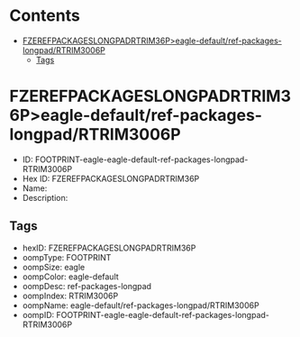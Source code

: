 



Contents
========

* [FZEREFPACKAGESLONGPADRTRIM36P>eagle-default/ref-packages-longpad/RTRIM3006P](#fzerefpackageslongpadrtrim36peagle-defaultref-packages-longpadrtrim3006p)
	* [Tags](#tags)

# FZEREFPACKAGESLONGPADRTRIM36P>eagle-default/ref-packages-longpad/RTRIM3006P

- ID: FOOTPRINT-eagle-eagle-default-ref-packages-longpad-RTRIM3006P
- Hex ID: FZEREFPACKAGESLONGPADRTRIM36P
- Name: 
- Description: 

## Tags

- hexID: FZEREFPACKAGESLONGPADRTRIM36P
- oompType: FOOTPRINT
- oompSize: eagle
- oompColor: eagle-default
- oompDesc: ref-packages-longpad
- oompIndex: RTRIM3006P
- oompName: eagle-default/ref-packages-longpad/RTRIM3006P
- oompID: FOOTPRINT-eagle-eagle-default-ref-packages-longpad-RTRIM3006P
